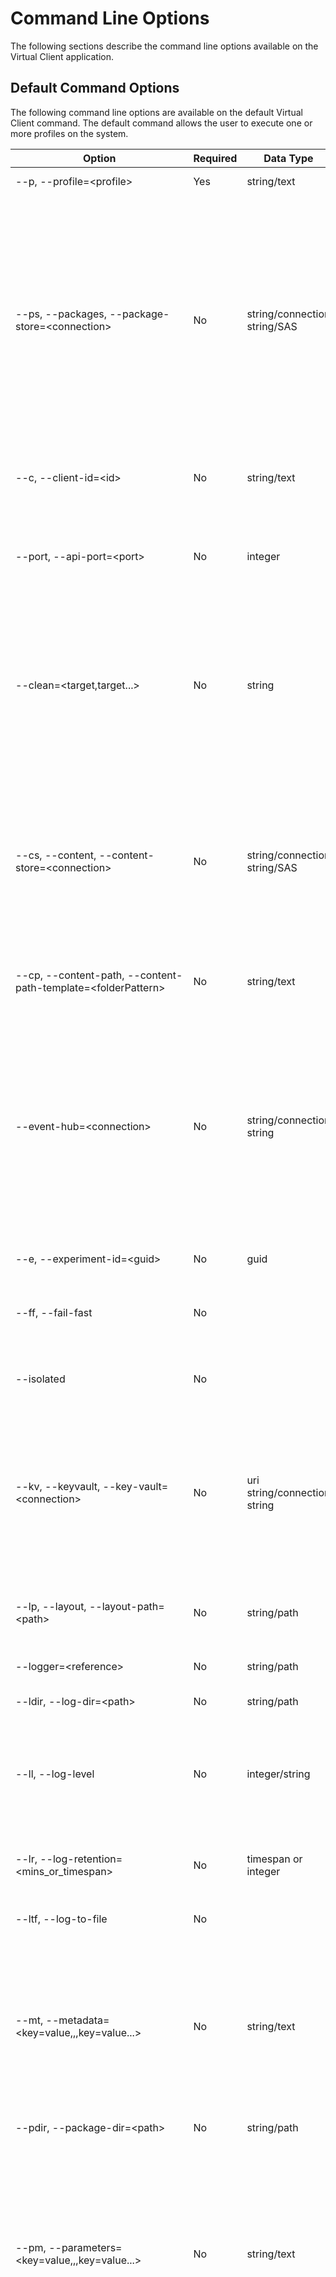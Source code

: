 # Command Line Options
The following sections describe the command line options available on the Virtual Client application.

## Default Command Options
The following command line options are available on the default Virtual Client command. The default command allows the user to execute one or more profiles
on the system.

| Option                                                         | Required | Data Type                    | Description |
|----------------------------------------------------------------|----------|------------------------------|-------------|
| --p, --profile=\<profile\>                                     | Yes      | string/text                  | The execution profile which indicates the set of workloads to run. |
| --ps, --packages, --package-store=\<connection\>               | No       | string/connection string/SAS | A full connection description for an [Azure Storage Account](./0600-integration-blob-storage.md) from which to download workload and dependency packages. This is required for most workloads because the workload binary/script packages are not typically packaged with the Virtual Client application itself. This option defaults to a public storage account VC team maintains.<br/><br/>The following are supported identifiers for this option:<br/><ul><li>Storage Account blob service SAS URIs</li><li>Storage Account blob container SAS URIs</li><li>Microsoft Entra ID/Apps using a certificate</li><li>Microsoft Azure managed identities</li></ul>See [Azure Storage Account Integration](./0600-integration-blob-storage.md) for additional details on supported identifiers.<br/><br/><mark>Always surround connection descriptions with quotation marks.</mark> |
| --c, --client-id=\<id\>                                        | No       | string/text                  | An identifier that can be used to uniquely identify the instance of the Virtual Client in telemetry separate from other instances. The default value is the name of the system if this option is not explicitly defined (i.e. the name as defined by the operating system). |
| --port, --api-port=\<port>                                     | No       | integer                      | The port to use for hosting the Virtual Client REST API service for profiles that allow multi-system, client/server operations (e.g. networking). Additionally, a port may be defined for each role associated with the profile operations using the format \{Port}/\{Role} with each port/role combination delimited by a comma (e.g. 4501/Client,4502/Server). |
| --clean=\<target,target...\>                                   | No       | string                       | Instructs the application to perform an initial clean before continuing to remove pre-existing files/content created by the application from the file system. This can include log files, packages previously downloaded, state management and temporary files. This option can be used as a flag (e.g. --clean) as well to clean all file content. Valid target resources include: logs, packages, state, temp, all (e.g. --clean=logs, --clean=packages). Multiple resources can be comma-delimited (e.g. --clean=logs,packages). To perform a full reset of the application state, use the option as a flag (e.g. --clean). This effectively sets the application back to a "first run" state. |
| --cs, --content, --content-store=\<connection\>                | No       | string/connection string/SAS | A full connection description for an [Azure Storage Account](./0600-integration-blob-storage.md) to use for uploading files/content (e.g. log files).<br/><br/>The following are supported identifiers for this option:<br/><ul><li>Storage Account blob service SAS URIs</li><li>Storage Account blob container SAS URIs</li><li>Microsoft Entra ID/Apps using a certificate</li><li>Microsoft Azure managed identities</li></ul>See [Azure Storage Account Integration](./0600-integration-blob-storage.md) for additional details on supported identifiers.<br/><br/><mark>Always surround connection descriptions with quotation marks.</mark> |
| --cp, --content-path, --content-path-template=\<folderPattern\>| No       | string/text                  | The content path format/structure to use when uploading content to target storage resources. When not defined the 'Default' structure is used. Default: "\{experimentId}/\{agentId}/\{toolName}/\{role}/\{scenario}" |
| --event-hub=\<connection\>                                     | No       | string/connection string     | A full connection description for an [Azure Event Hub namespace](./0610-integration-event-hub.md) to send/upload telemetry data from the operations of the Virtual Client.<br/><br/>The following are supported identifiers for this option:<br/><ul><li>Event Hub namespace shared access policies</li><li>Microsoft Entra ID/Apps using a certificate</li><li>Microsoft Azure managed identities</li></ul>See [Azure Event Hub Integration](./0610-integration-event-hub.md) for additional details on supported identifiers.<br/><br/><mark>Always surround connection descriptions with quotation marks.</mark><br/><br/><mark><b>Note that this option will be deprecated in future releases. Use "--logger=eventhub;\{connection\}" going forward.</b></mark> |
| --e, --experiment-id=\<guid\>                                  | No       | guid                         | A unique identifier that defines the ID of the experiment for which the Virtual Client workload is associated. |
| --ff, --fail-fast                                              | No       |                              | Flag indicates that the application should exit immediately on first/any errors regardless of their severity. This applies to 'Actions' in the profile only. 'Dependencies' are ALWAYS implemented to fail fast. 'Monitors' are generally implemented to handle transient issues and to keep running/trying in the background.  |
| --isolated                                                     | No       |                              | Flag indicates that the application should run with dependency isolation in place. This will result in a unique directory (per experiment ID) used for logs, packages, state and temp file storage. |
| --kv, --keyvault, --key-vault=\<connection\>                   | No       | uri string/connection string | A full connection description for an [Azure Key Vault](./0620-integration-key-vault.md) to use for referencing secrets and certificates from azure keyvault.<br/><br/>The following are supported identifiers for this option:<br/><ul><li>Microsoft Entra ID/Apps using a certificate</li><li>Microsoft Azure managed identities</li></ul>See [Azure Key Vault Integration](./0620-integration-key-vault.md) for additional details on supported identifiers.<br/><br/><mark>Always surround connection descriptions with quotation marks.</mark> |
| --lp, --layout, --layout-path=\<path\>                         | No       | string/path                  | A path to a environment layout file that provides additional metadata about the system/hardware on which the Virtual Client will run and information required to support client/server advanced topologies. See [Client/Server Support](./0020-client-server.md). |
| --logger=\<reference\>                                         | No       | string/path                  | One or more logger definitions. Multiple loggers/options can be used on the command line (e.g. --logger=logger1 --logger=logger2). |
| --ldir, --log-dir=\<path\>                                     | No       | string/path                  | Defines an alternate directory to which log files should be written. |
| --ll, --log-level                                              | No       | integer/string               | Defines the logging severity level for traces output. Values map to the [Microsoft.Extensions.Logging.LogLevel](https://learn.microsoft.com/en-us/dotnet/api/microsoft.extensions.logging.loglevel?view=dotnet-plat-ext-8.0) enumeration. Valid values include: Trace (0), Debug (1), Information (2), Warning (3), Error (4), Critical (5). Note that this option affects ONLY trace logs and is designed to allow the user to control the amount of operational telemetry emitted by VC. It does not affect metrics or event logging nor any non-telemetry logging. Default = Information (2). |
| --lr, --log-retention=\<mins_or_timespan\>                     | No       | timespan or integer          | Defines the log retention period. This is a timespan or length of time (in minutes) to apply to cleaning up/deleting existing log files (e.g. 2880, 02.00:00:00). Log files with creation times older than the retention period will be deleted. |
| --ltf, --log-to-file                                           | No       |                              | Flag indicates that the output of processes executed by the Virtual Client should be written to log files in the logs directory. |
| --mt, --metadata=\<key=value,,,key=value...\>                  | No       | string/text                  | Metadata to include with all logs/telemetry output from the Virtual Client. Each metadata entry should be a key/value pair separated by ",,," delimiters or traditional delimiters such as a comma "," or a semi-colon ";".<br/><br/>e.g.<br/><ul><li>--metadata="property1=value1,,,property2=value2"</li><li>--metadata="property1=value1,property2=value2"</li><li>--metadata="property1=value1;property2=value2"</li></ul><mark>It is recommended that the user avoid mixing different delimiters together. Always surround metadata values with quotation marks.</mark> |
| --pdir, --package-dir=\<path\>                                 | No       | string/path                  | Defines an alternate directory to which packages will be downloaded. |
| --pm, --parameters=\<key=value,,,key=value...\>                | No       | string/text                  | Parameters or overrides to pass to the execution profiles that can modify aspects of their operation. Each property entry should be a key/value pair separated by ",,," delimiters or traditional delimiters such as a comma "," or a semi-colon ";".<br/><br/>e.g.<br/><ul><li>--parameters="property1=value1,,,parameters=value2"</li><li>--parameters="property1=value1,property2=value2"</li><li>--parameters="property1=value1;property2=value2"</li></ul><mark>It is recommended to avoid mixing different delimiters together. Always surround parameter values with quotation marks.</mark> |
| --sc, --scenarios=\<scenario,scenario...\>                     | No       | string/text                  | A comma-delimited list/subset of scenarios defined in the execution profile to include or exclude. Note that most components in a profile have a 'Scenario' parameter and this is the value to use. <br/><br/>To include/run a subset of actions within the profile, provide the scenario names delimited by a comma (e.g. scenario1,scenario2,scenario3). To exclude one or more actions from being ran simply place a minus sign in front of the delimited scenario names (e.g. -scenario1,-scenario2,-scenario3).<br/><br/>Monitors and dependencies within a profile can ONLY be excluded. This is specified in the same way that it is for actions with a minus sign in front of the scenario name(s). |
| --sd, --seed=\<seed\>                                          | No       | integer                      | The seed used to guarantee identical randomization between executions.  |
| --sdir, --state-dir=\<path\>                                   | No       | string/path                  | Defines an alternate directory to which state files/documents will be written. |
| --s, --system=\<executionSystem\>                              | No       | string/text                  | The execution system/platform in which Virtual Client is running (e.g. Azure). |
| --tdir, --temp-dir=\<path\>                                    | No       | string/path                  | Defines an alternate directory to which temp files/documents will be written. |
| --t, --timeout=\<mins_or_timespan\>,deterministic<br/>--timeout=\<mins_or_timespan\>,deterministic\*  | No | timespan or integer | Specifies a timespan or the length of time (in minutes) that the Virtual Client should run before timing out and exiting (e.g. 1440, 01.00:00:00). The user can additionally provide an extra instruction to indicate the application should wait for deterministic completions.<br/><br/> Use --timeout=-1 or --timeout=never to indicate run forever.<br/><br/>Use the '**deterministic**' instruction to indicate the application should wait for the current action/workload to complete before timing out (e.g. --timeout=1440,deterministic).<br/><br/>Use the '**deterministic***' instruction to indicate the application should wait for all actions/workloads in the profile to complete before timing out (e.g. --timeout=1440,deterministic*).<br/><br/> Note that this option cannot be used with the `--iterations` option.<br/><br/>If neither the `--timeout` nor `--iterations` option are supplied, the Virtual Client will run one iteration. |
| --i, --iterations=\<count\>                                    | No       | integer                      | Defines the number of iterations/rounds of all actions in the profile to execute before exiting.<br/><br/> Note that this option cannot be used with the `--timeout` option.<br/><br/>If neither the `--timeout` nor `--iterations` option are supplied, the Virtual Client will run one iteration.  |
| --wait, --exit-wait=\<mins_or_timespan>                        | No       | timespan or integer          | Specifies a timespan or the length of time (in minutes) that the Virtual Client should wait for workload and monitor processes to complete and for telemetry to be fully flushed before exiting (e.g. 60, 01:00:00). This is useful for scenarios where Event Hub resources are used to ensure that all telemetry is uploaded successfully before exit. Default = 30 mins. |
| --dependencies                                                 | No       |                              | Flag indicates that only the dependencies defined in the profile should be executed/installed. |
| --verbose                                                      | No       |                              | Request verbose logging output to the console. This is equivalent to setting `--log-level=Trace`  |
| -?, -h, --help                                                 | No       |                              | Show help information. |
| --version                                                      | No       |                              | Show application version information. |

See the [Usage Examples](./0200-usage-examples.md) documentation for additional examples.

```bash
# Basic command line example
VirtualClient.exe --profile=PERF-CPU-OPENSSL.json --timeout=180 --package-store="https://anypackagestorage.blob.core.windows.net?cid=...&tid=..."

# Full command line example 1
VirtualClient.exe
    --profile=PERF-CPU-OPENSSL.json
    --profile=MONITORS-DEFAULT.json
    --timeout=03:00:00
    --experiment-id=b9fd4dce-eb3b-455f-bc81-2a394d1ff849
    --client-id=Agent01
    --content-path-template="{experimentId}/{agentId}/{toolName}"
    --content-store="https://anycontentstorage.blob.core.windows.net?cid=...&tid=..."
    --key-vault="https://anyvault.vault.azure.net/?cid=...&tid=..."
    --package-store="https://anypackagestorage.blob.core.windows.net?cid=...&tid=..."
    --package-dir="C:\Users\User\Packages"
    --state-dir="C:\Users\User\State"
    --temp-dir="C:\Users\User\Temp"
    --metadata="Group=Group A,,,Intent=Performance Baseline,,,Specification=2025.08.01H"
    --parameters="Duration=00:05:00"
    --scenarios="SHA1,SHA256,SHA512"
    --clean=logs,state
    --exit-wait=00:10:00
    --logger=csv
    --logger=file
    --logger=summary
    --logger="eventhub;sb://anynamespace.servicebus.windows.net?cid=...&tid=..."
    --log-dir="C:\Users\User\Logs"
    --log-level=Warning
    --log-retention=01.00:00:00
    --system=Demo
    --fail-fast
    --log-to-file
    --verbose

# Full command line example 2
VirtualClient.exe
    --profile=PERF-NETWORK.json
    --profile=MONITORS-DEFAULT.json
    --timeout=03:00:00
    --experiment-id=b9fd4dce-eb3b-455f-bc81-2a394d1ff849
    --client-id=Network_Client
    --content-path-template="{experimentId}/{agentId}/{toolName}"
    --content-store="https://anycontentstorage.blob.core.windows.net?cid=...&tid=..."
    --package-store="https://anypackagestorage.blob.core.windows.net?cid=...&tid=..."
    --package-dir="C:\Users\User\Packages"
    --state-dir="C:\Users\User\State"
    --temp-dir="C:\Users\User\Temp"
    --metadata="Group=Group A,,,Intent=Performance Baseline,,,Specification=2025.08.01H"
    --parameters="Duration=00:05:00"
    --clean=logs,state
    --exit-wait=00:10:00
    --layout-path="C:\Users\User\VirtualClient\layout.json"
    --logger=csv
    --logger=file
    --logger="summary;C:\Users\User\Logs\{experimentId}-summary.log"
    --logger="eventhub;sb://anynamespace.servicebus.windows.net?cid=...&tid=..."
    --log-dir="C:\Users\User\Logs"
    --log-retention=01.00:00:00
    --system=Demo
    --fail-fast
    --log-to-file
    --verbose

VirtualClient.exe
    --profile=PERF-NETWORK.json
    --profile=MONITORS-DEFAULT.json
    --timeout=03:00:00
    --experiment-id=b9fd4dce-eb3b-455f-bc81-2a394d1ff849
    --client-id=Network_Server
    --content-path-template="{experimentId}/{agentId}/{toolName}"
    --content-store="https://anycontentstorage.blob.core.windows.net?cid=...&tid=..."
    --package-store="https://anypackagestorage.blob.core.windows.net?cid=...&tid=..."
    --metadata="Group=Group A,,,Intent=Performance Baseline,,,Specification=2025.08.01H"
    --parameters="Duration=00:05:00"
    --clean=logs,state
    --exit-wait=00:10:00
    --layout-path="C:\Users\User\VirtualClient\layout.json"
    --logger=csv
    --logger"file
    --logger="CustomLoggerProvider;C:\Users\User\Logs\{experimentId}-custom.log"
    --logger="eventhub;sb://anynamespace.servicebus.windows.net?cid=...&tid=..."
    --log-retention=01.00:00:00
    --system=Demo
    --fail-fast
    --log-to-file
    --isolated
    --verbose
```

## Subcommands
The following tables describe the various subcommands that are supported by the Virtual Client application.

* ### bootstrap
  Command is used to bootstrap/install dependency packages on the system. This is used for example to install "extensions" packages to the Virtual Client before they
  can be used (see the Developer Guide at the top for information on developing extensions). Note that many of the options below are similar to the default
  command documented above. Most are not required but allow the user/automation to use the same correlation identifiers for the bootstrapping operations as will
  be used for the profile execution operations that may follow.

  | Option                                                  | Required | Data Type                    | Description |
  |---------------------------------------------------------|----------|------------------------------|-------------|
  | --pkg, --package =\<blobName\>                          | Yes      | string/blob name             | Defines the name/ID of a package to bootstrap/install (e.g. anypackage.1.0.0.zip). |
  | --ps, --packages, --package-store=\<connection\>        | Yes      | string/connection string/SAS | A full connection description for an [Azure Storage Account](./0600-integration-blob-storage.md) from which to download workload and dependency packages. This is required for most workloads because the workload binary/script packages are not typically packaged with the Virtual Client application itself.<br/><br/>The following are supported identifiers for this option:<br/><ul><li>Storage Account blob service SAS URIs</li><li>Storage Account blob container SAS URIs</li><li>Microsoft Entra ID/Apps using a certificate</li><li>Microsoft Azure managed identities</li></ul>See [Azure Storage Account Integration](./0600-integration-blob-storage.md) for additional details on supported identifiers.<br/><br/><mark>Always surround connection descriptions with quotation marks.</mark> |
  | --c, --client-id=\<id\>                                 | No       | string/text                  | An identifier that can be used to uniquely identify the instance of the Virtual Client in telemetry separate from other instances. The default value is the name of the system if this option is not explicitly defined (i.e. the name as defined by the operating system). |
  | --clean=\<target,target...\>                            | No       | string                       | Instructs the application to perform an initial clean before continuing to remove pre-existing files/content created by the application from the file system. This can include log files, packages previously downloaded, state management and temporary files. This option can be used as a flag (e.g. --clean) as well to clean all file content. Valid target resources include: logs, packages, state, temp, all (e.g. --clean=logs, --clean=packages). Multiple resources can be comma-delimited (e.g. --clean=logs,packages). To perform a full reset of the application state, use the option as a flag (e.g. --clean). This effectively sets the application back to a "first run" state. |
  | --event-hub=\<connection\>                              | No       | string/connection string     | A full connection description for an [Azure Event Hub namespace](./0610-integration-event-hub.md) to send/upload telemetry data from the operations of the Virtual Client.<br/><br/>The following are supported identifiers for this option:<br/><ul><li>Event Hub namespace shared access policies</li><li>Microsoft Entra ID/Apps using a certificate</li><li>Microsoft Azure managed identities</li></ul>See [Azure Event Hub Integration](./0610-integration-event-hub.md) for additional details on supported identifiers.<br/><br/><mark>Always surround connection descriptions with quotation marks.</mark><br/><br/><mark><b>Note that this option will be deprecated in future releases. Use "--logger=eventhub;\{connection\}" going forward.</b></mark> |
  | --e, --experiment-id=\<guid\>                           | No       | guid                         | A unique identifier that defines the ID of the experiment for which the Virtual Client workload is associated. |
  | --isolated                                              | No       |                              | Flag indicates that the application should run with dependency isolation in place. This will result in a unique directory (per experiment ID) used for logs, packages, state and temp file storage. |
  | --logger=\<reference\>                                  | No       | string/path                  | One or more logger definitions. Multiple loggers/options can be used on the command line (e.g. --logger=logger1 --logger=logger2). |
  | --ldir, --log-dir=\<path\>                              | No       | string/path                  | Defines an alternate directory to which log files should be written. |
  | --ll, --log-level                                       | No       | integer/string               | Defines the logging severity level for traces output. Values map to the [Microsoft.Extensions.Logging.LogLevel](https://learn.microsoft.com/en-us/dotnet/api/microsoft.extensions.logging.loglevel?view=dotnet-plat-ext-8.0) enumeration. Valid values include: Trace (0), Debug (1), Information (2), Warning (3), Error (4), Critical (5). Note that this option affects ONLY trace logs and is designed to allow the user to control the amount of operational telemetry emitted by VC. It does not affect metrics or event logging nor any non-telemetry logging. Default = Information (2). |
  | --lr, --log-retention=\<mins_or_timespan\>              | No       | timespan or integer          | Defines the log retention period. This is a timespan or length of time (in minutes) to apply to cleaning up/deleting existing log files (e.g. 2880, 02.00:00:00). Log files with creation times older than the retention period will be deleted. |
  | --mt, --metadata=\<key=value,,,key=value...\>           | No       | string/text                  | Metadata to include with all logs/telemetry output from the Virtual Client. Each metadata entry should be a key/value pair separated by ",,," delimiters or traditional delimiters such as a comma "," or a semi-colon ";".<br/><br/>e.g.<br/><ul><li>--metadata="property1=value1,,,property2=value2"</li><li>--metadata="property1=value1,property2=value2"</li><li>--metadata="property1=value1;property2=value2"</li></ul><br/><mark>It is recommended to avoid mixing different delimiters together. Always surround metadata values with quotation marks.</mark> |
  | --n, --name=\<name\>                                    | No       | string/name                  | Defines the logical name of a package as it should be registered on the system (e.g. anypackage.1.0.0.zip -> anypackage). |
  | --pdir, --package-dir=\<path\>                          | No       | string/path                  | Defines an alternate directory to which packages will be downloaded. |
  | --sdir, --state-dir=\<path\>                            | No       | string/path                  | Defines an alternate directory to which state files/documents will be written. |
  | --s, --system=\<executionSystem\>                       | No       | string/text                  | The execution system/platform in which Virtual Client is running (e.g. Azure). |
  | --tdir, --temp-dir=\<path\>                             | No       | string/path                  | Defines an alternate directory to which temp files/documents will be written. |
  | --wait, --exit-wait=\<mins_or_timespan>                 | No       | timespan or integer          | Specifies a timespan or the length of time (in minutes) that the Virtual Client should wait for workload and monitor processes to complete and for telemetry to be fully flushed before exiting (e.g. 60, 01:00:00). This is useful for scenarios where Event Hub resources are used to ensure that all telemetry is uploaded successfully before exit. Default = 30 mins. |
  | --verbose                                               | No       |                              | Request verbose logging output to the console. This is equivalent to setting `--log-level=Trace` |
  | -?, -h, --help                                          | No       |                              | Show help information. |
  | --version                                               | No       |                              | Show application version information. |

  ``` bash
  # Basic command line example
  VirtualClient.exe bootstrap --package=anyworkload.1.0.0.zip --package-store="{BlobStoreConnectionString|SAS URI}"

  # Full command line example
  VirtualClient.exe bootstrap
      --package=anyworkload.1.0.0.zip
      --name=anyworkload
      --system=Demo
      --experiment-id=b9fd4dce-eb3b-455f-bc81-2a394d1ff849
      --client-id=Agent01
      --package-store="https://anypackagestorage.blob.core.windows.net?cid=...&tid=..."
      --package-dir="C:\Users\User\Packages"
      --state-dir="C:\Users\User\State"
      --metadata="Group=Group A,,,Intent=Performance Baseline,,,Specification=2025.08.01H"
      --clean=logs
      --exit-wait=00:10:00
      --logger=csv
      --logger=file
      --logger=summary
      --logger="eventhub;sb://anynamespace.servicebus.windows.net?cid=...&tid=..."
      --log-dir="C:\Users\User\Logs"
      --log-level=Information
      --log-retention=01.00:00:00
  ```

* ### clean
  Command is used to perform a clean/reset on the system for Virtual Client 1) logs, 2) state or 3) packages. This is useful to force Virtual Client to process
  all dependency installations as if it is a first run on the system. Note that some workloads may not perform a full set of clean/reset operations. Note that most
  dependency handlers, workloads and monitors are designed to be idempotent but there may be outliers in more advanced workload scenarios.

  | Option                                         | Required | Data Type            | Description |
  |------------------------------------------------|----------|----------------------|-------------|
  | --clean=\<target,target...\>                   | No       | string                       | Instructs the application to perform an initial clean before continuing to remove pre-existing files/content created by the application from the file system. This can include log files, packages previously downloaded, state management and temporary files. This option can be used as a flag (e.g. --clean) as well to clean all file content. Valid target resources include: logs, packages, state, temp, all (e.g. --clean=logs, --clean=packages). Multiple resources can be comma-delimited (e.g. --clean=logs,packages). To perform a full reset of the application state, use the option as a flag (e.g. --clean). This effectively sets the application back to a "first run" state. |
  | --logger=\<reference\>                         | No       | string/path                  | One or more logger definitions. Multiple loggers/options can be used on the command line (e.g. --logger=logger1 --logger=logger2). |
  | --ldir, --log-dir=\<path\>                     | No       | string/path                  | Defines an alternate directory containing log files to be deleted. |
  | --ll, --log-level                              | No       | integer/string               | Defines the logging severity level for traces output. Values map to the [Microsoft.Extensions.Logging.LogLevel](https://learn.microsoft.com/en-us/dotnet/api/microsoft.extensions.logging.loglevel?view=dotnet-plat-ext-8.0) enumeration. Valid values include: Trace (0), Debug (1), Information (2), Warning (3), Error (4), Critical (5). Note that this option affects ONLY trace logs and is designed to allow the user to control the amount of operational telemetry emitted by VC. It does not affect metrics or event logging nor any non-telemetry logging. Default = Information (2). |
  | --lr, --log-retention=\<mins_or_timespan\>     | No       | timespan or integer          | Defines the log retention period. This is a timespan or length of time (in minutes) to apply to cleaning up/deleting existing log files (e.g. 2880, 02.00:00:00). Log files with creation times older than the retention period will be deleted. |
  | --pdir, --package-dir=\<path\>                 | No       | string/path                  | Defines an alternate directory containing packages to be deleted. |
  | --sdir, --state-dir=\<path\>                   | No       | string/path                  | Defines an alternate directory containing state files/documents to be deleted. |
  | --tdir, --temp-dir=\<path\>                    | No       | string/path                  | Defines an alternate directory containing temp files/documents to be deleted. |
  | -?, -h, --help                                 | No       |                              | Show help information. |
  | --version                                      | No       |                              | Show application version information. |

  ``` bash
  # Clean everything (full reset)
  VirtualClient.exe clean

  # Clean/reset specific targets (e.g. log files, state tracking, packages downloaded)
  VirtualClient.exe clean --clean=logs
  VirtualClient.exe clean --clean=state
  VirtualClient.exe clean --clean=packages

  # Clean/reset multiple targets (e.g. log files and packages downloaded)
  VirtualClient.exe clean --clean=logs,packages
  ```

* ### convert
  Virtual Client supports profiles in both JSON (default) and YAML format. This command is used to convert a given profile from one format to another (and vice-versa).

  | Option                                      | Required | Data Type            | Description |
  |---------------------------------------------|----------|----------------------|-------------|
  | --p, --profile=\<profile\>                  | Yes      | string/text          | The execution profile (in either JSON or YAML format) to convert to the other format (i.e. JSON to YAML or YAML to JSON). |
  | --path, --output, --output-path=\<path\>    | Yes      | string/path          | The full path to the directory to which the new/converted profile should be written. The file name of the original profile will be preserved (e.g. "PERF-CPU-OPENSSL.json" will be written to "PERF-CPU-OPENSSL.yml"). |
  | -?, -h, --help                              | No       |                      | Show help information. |
  | --version                                   | No       |                      | Show application version information. |

  ``` bash
  # Convert a JSON profile to YAML format
  # (e.g. PERF-CPU-OPENSSL.json to S:\Users\Any\Profiles\PERF-CPU-OPENSSL.yml)
  VirtualClient.exe convert --profile=PERF-CPU-OPENSSL.json --output-path=S:\Users\Any\Profiles

  # Convert a YAML profile to JSON format
  # (e.g. S:\Users\Any\Profiles\PERF-CPU-OPENSSL.yml to S:\Users\Any\Profiles\PERF-CPU-OPENSSL.json)
  VirtualClient.exe convert --profile=S:\Users\Any\Profiles\PERF-CPU-OPENSSL.yml --output-path=S:\Users\Any\Profiles
  ```

* ### api
  Runs the Virtual Client API service and optionally monitors the API (local or a remote instance) for heartbeats.

  | Option                                     | Required | Data Type           | Description |
  |--------------------------------------------|----------|---------------------|-------------|
  | --clean=\<target,target...\>               | No       | string              | Instructs the application to perform an initial clean before continuing to remove pre-existing files/content created by the application from the file system. This can include log files, packages previously downloaded, state management and temporary files. This option can be used as a flag (e.g. --clean) as well to clean all file content. Valid target resources include: logs, packages, state, temp, all (e.g. --clean=logs, --clean=packages). Multiple resources can be comma-delimited (e.g. --clean=logs,packages). To perform a full reset of the application state, use the option as a flag (e.g. --clean). This effectively sets the application back to a "first run" state. |
  | --port, --api-port=\<port>                 | No       | integer             | The port to use for hosting the Virtual Client REST API service. Additionally, a port may be defined for the Client system and Server system independently using the format `\<Port> / \<Role>` with each port/role combination delimited by a comma (e.g. 4501/Client,4502/Server). |
  | --ip, --ip-address                         | No       | string/IP address   | An IPv4 or IPv6 address of a target/remote system on which a Virtual Client instance is running to monitor. The API service must also be running on the target instance.  |
  | --isolated                                 | No       |                     | Flag indicates that the application should run with dependency isolation in place. This will result in a unique directory (per experiment ID) used for logs, packages, state and temp file storage. |
  | --logger=\<reference\>                     | No       | string/path         | One or more logger definitions. Multiple loggers/options can be used on the command line (e.g. --logger=logger1 --logger=logger2). |
  | --ldir, --log-dir=\<path\>                 | No       | string/path         | Defines an alternate directory to which log files should be written. |
  | --ll, --log-level                          | No       | integer/string      | Defines the logging severity level for traces output. Values map to the [Microsoft.Extensions.Logging.LogLevel](https://learn.microsoft.com/en-us/dotnet/api/microsoft.extensions.logging.loglevel?view=dotnet-plat-ext-8.0) enumeration. Valid values include: Trace (0), Debug (1), Information (2), Warning (3), Error (4), Critical (5). Note that this option affects ONLY trace logs and is designed to allow the user to control the amount of operational telemetry emitted by VC. It does not affect metrics or event logging nor any non-telemetry logging. Default = Information (2). |
  | --lr, --log-retention=\<mins_or_timespan\> | No       | timespan or integer | Defines the log retention period. This is a timespan or length of time (in minutes) to apply to cleaning up/deleting existing log files (e.g. 2880, 02.00:00:00). Log files with creation times older than the retention period will be deleted. |
  | --mon, --monitor                           | No       |                     | If supplied as a flag (i.e. no argument), the Virtual Client will run a background thread that tests the local API. If an IP address is provided, the target Virtual Client API will be monitored/tested. This is typically used for debugging scenarios to make sure 2 different instances of the Virtual Client can communicate with each other through the API. |
  | --verbose                                  | No       |                     | Request verbose logging output to the console. This is equivalent to setting `--log-level=Trace` |
  | -?, -h, --help                             | No       |                     | Show help information. |
  | --version                                  | No       |                     | Show application version information. |

  ``` bash
  # Run the API service locally.
  VirtualClient.exe api

  # Run the API service locally and monitor another remote instance of the Virtual Client.
  VirtualClient.exe api --monitor --ip-address=1.2.3.4
  ```

* ### upload-telemetry
  Command is used to upload telemetry from "data point" files that meet schema requirements for Virtual Client events and metrics. Additional information on schema
  requirements and examples can be found in the documentation linked below.
  
  [External Telemetry Schema and Requirements](./0040-telemetry.md)

  | Option                                                 | Required    | Data Type                    | Description |
  |--------------------------------------------------------|-------------|------------------------------|-------------|
  | --format=\<name\>                                      | Yes         | string/enum                  | Defines the format of the delimited data points in the telemetry files for upload. Supported values = Csv, Json, Yaml. |
  | --schema=\<name\>                                      | Yes         | string/enum                  | Defines the schema of the delimited data points in the telemetry files for upload. Supported values = Events, Metrics. |
  | --logger=\<reference\>                                 | Yes         | string/path                  | One or more logger definitions each providing the ability to upload telemetry to a target internet endpoint (e.g. Event Hub). Multiple loggers/options can be used on the command line (e.g. --logger=logger1 --logger=logger2). |
  | --directory=\<directory\>                              | Conditional | string/path                  | A directory to search for telemetry data point files to process. Note that one of either the ```--files``` or ```--directory``` option must be supplied. |
  | --files=\<file,file...\>                               | Conditional | string/path                  | A comma-delimited list of telemetry data point files to process. Note that one of either the ```--files``` or ```--directory``` option must be supplied. |
  | --clean=\<target,target...\>                           | No          | string                       | Instructs the application to perform an initial clean before continuing to remove pre-existing files/content created by the application from the file system. This can include log files, packages previously downloaded, state management and temporary files. This option can be used as a flag (e.g. --clean) as well to clean all file content. Valid target resources include: logs, packages, state, all (e.g. --clean=logs, --clean=packages). Multiple resources can be comma-delimited (e.g. --clean=logs,packages). To perform a full reset of the application state, use the option as a flag (e.g. --clean). This effectively sets the application back to a "first run" state. |
  | --c, --client-id=\<id\>                                | No          | string/text                  | An identifier that can be used to uniquely identify the instance of the Virtual Client in telemetry separate from other instances. The default value is the name of the system if this option is not explicitly defined (i.e. the name as defined by the operating system). |
  | --event-hub=\<connection\>                             | No          | string/connection string     | A full connection description for an [Azure Event Hub namespace](./0610-integration-event-hub.md) to send/upload telemetry data from the operations of the Virtual Client.<br/><br/>The following are supported identifiers for this option:<br/><ul><li>Event Hub namespace shared access policies</li><li>Microsoft Entra ID/Apps using a certificate</li><li>Microsoft Azure managed identities</li></ul>See [Azure Event Hub Integration](./0610-integration-event-hub.md) for additional details on supported identifiers.<br/><br/><mark>Always surround connection descriptions with quotation marks.</mark><br/><br/><mark><b>Note that this option will be deprecated in future releases. Use "--logger=eventhub;\{connection\}" going forward.</b></mark> |
  | --e, --experiment-id=\<guid\>                          | No          | guid                         | A unique identifier that defines the ID of the experiment for which the Virtual Client workload is associated. |
  | --ldir, --log-dir=\<path\>                             | No          | string/path                  | Defines an alternate directory to which log files should be written. |
  | --ll, --log-level                                      | No          | integer/string               | Defines the logging severity level for traces output. Values map to the [Microsoft.Extensions.Logging.LogLevel](https://learn.microsoft.com/en-us/dotnet/api/microsoft.extensions.logging.loglevel?view=dotnet-plat-ext-8.0) enumeration. Valid values include: Trace (0), Debug (1), Information (2), Warning (3), Error (4), Critical (5). Note that this option affects ONLY trace logs and is designed to allow the user to control the amount of operational telemetry emitted by VC. It does not affect metrics or event logging nor any non-telemetry logging. Default = Information (2). |
  | --lr, --log-retention=\<mins_or_timespan\>             | No          | timespan or integer          | Defines the log retention period. This is a timespan or length of time (in minutes) to apply to cleaning up/deleting existing log files (e.g. 2880, 02.00:00:00). Log files with creation times older than the retention period will be deleted. |
  | --intrinsic                                            | No          |                              | Flag requests metadata for the current host to be included in the data uploaded (e.g. metadata_host). The use of this flag allows the user to define the telemetry data points in files as "intrinsic to the system" on which the files exist. When used, host metadata will be automatically included in the data uploaded to the target store. | 
  | --match=\<regex\>                                      | No          | string/regex                 | A regular expression that defines the pattern to use for matching telemetry data point files in the target directory (i.e. --directory) for processing. Default for Events schema = "\.events$". Default for Metrics schema = "\.metrics". |
  | --mt, --metadata=\<key=value,,,key=value...\>          | No          | string/text                  | Metadata to include with all telemetry data points uploaded to the target store. Each metadata entry should be a key/value pair separated by ",,," delimiters or traditional delimiters such as a comma "," or a semi-colon ";".<br/><br/>e.g.<br/><ul><li>--metadata="property1=value1,,,property2=value2"</li><li>--metadata="property1=value1,property2=value2"</li><li>--metadata="property1=value1;property2=value2"</li></ul><mark>It is recommended to avoid mixing different delimiters together. Always surround metadata values with quotation marks.</mark> |
  | --recursive                                            | No          |                              | Flag instructs a recursive search of the target directory (i.e. --directory) when searching for telemetry data point files to process. Default = false (top directory only). |
  | --s, --system=\<executionSystem\>                      | No          | string/text                  | The execution system/platform in which Virtual Client is running (e.g. Azure). |
  | --wait, --exit-wait=\<mins_or_timespan>                | No          | timespan or integer          | Specifies a timespan or the length of time (in minutes) that the Virtual Client should wait for workload and monitor processes to complete and for telemetry to be fully flushed before exiting (e.g. 60, 01:00:00). This is useful for scenarios where Event Hub resources are used to ensure that all telemetry is uploaded successfully before exit. Default = 30 mins. |
  | --verbose                                              | No          |                              | Request verbose logging output to the console. This is equivalent to setting `--log-level=Trace` |
  | -?, -h, --help                                         | No          |                              | Show help information. |
  | --version                                              | No          |                              | Show application version information. |

  ``` bash
  # Basic command line example
  VirtualClient.exe upload-telemetry --directory=C:\Users\User\Logs --schema=Metrics --format=Csv --logger="eventhub;sb://anynamespace.servicebus.windows.net?cid=...&tid=..."

  # Full command line example
  VirtualClient.exe upload-telemetry 
      --directory=C:\Users\User\Logs
      --schema=Metrics
      --format=Csv
      --match="\.csv$"
      --experiment-id=b9fd4dce-eb3b-455f-bc81-2a394d1ff849
      --client-id=Agent01
      --metadata="Group=Group A,,,Intent=Performance Baseline,,,Specification=2025.08.01H"
      --clean=logs
      --exit-wait=00:10:00
      --logger="eventhub;sb://anynamespace.servicebus.windows.net?cid=...&tid=..."
      --log-dir="C:\Users\User\Logs"
      --log-level=Debug
      --log-retention=01.00:00:00
      --system=Demo
      --intrinsic
      --recursive
  ```

## Exit Codes
The Virtual Client application is instrumented to provide fine-grained return/exit codes that describe the outcome or result of the application operations. An exit code of
0 means that the application was successful. Any non-zero exit code indicates a failure somewhere in the set of operations. See the definitions for a list of exit
codes and their meaning in the source code here: [ErrorReason](https://github.com/microsoft/VirtualClient/blob/main/src/VirtualClient/VirtualClient.Contracts/Enumerations.cs)

## Environment Variable Support
The Virtual Client application supports a small set of environment variables that allow users to provide information to the application. The full list of environment variables
supported are defined in the [Usage Examples](https://microsoft.github.io/VirtualClient/docs/guides/0200-usage-examples/) documentation.

## Response File Support
The Virtual Client application supports response files out of the box. A response file is a file that contains the command line arguments within. This is useful for certain scenarios where
passing in secrets (e.g. connection strings, SAS URIs) on the command line may not be supported by the automation process executing the Virtual Client application. The following examples shows
how to use response files with the Virtual Client on the command line.

```
# The extension does not really matter, but is is common to use one such as '*.rsp' or '*.response' to indicate the file is a response file.
VirtualClient.exe @.\CommandLineOptions.rsp
VirtualClient.exe @C:\VirtualClient\win-x64\CommandLineOptions.rsp

# On Linux systems.
./VirtualClient @./CommandLineOptions.rsp
./VirtualClient @/home/anyuser/VirtualClient/linux-x64/CommandLineOptions.rsp
```

```
# Example Response File Contents
# Each command line option and argument should be defined on a separate line within the file.
#
# Inside the CommandLineOptions.rsp File:

--profile=PERF-CPU-OPENSSL.json
--system=Demo
--timeout=1440
--experimentId=b9fd4dce-eb3b-455f-bc81-2a394d1ff849
--clientId=cluster01,eb3fc2d9-157b-4efc-b39c-a454a0779a5b,VCTest4-01
--packages="{BlobStoreConnectionString|SAS URI}"
--eventHub="{AccessPolicy}"
--metadata="experimentGroup=Group A,,,cluster=cluster01,,,nodeId=eb3fc2d9-157b-4efc-b39c-a454a0779a5b,,,tipSessionId=5e66ecdf-575d-48b0-946f-5e6951545724,,,region=East US 2,,,vmName=VCTest4-01" 
```


